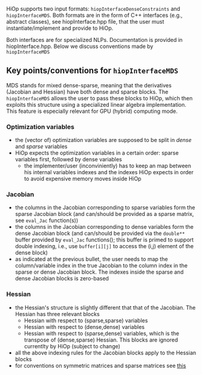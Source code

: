 HiOp supports two input formats: `hiopInterfaceDenseConstraints` and `hiopInterfaceMDS`. Both formats are in the form of C++ interfaces (e.g., abstract classes), see hiopInterface.hpp file, that the user must instantiate/implement and provide to HiOp.

Both interfaces are for specialized NLPs. Documentation is provided in hiopInterface.hpp. Below we discuss conventions made by  `hiopInterfaceMDS`

## Key points/conventions for `hiopInterfaceMDS`

MDS stands for mixed dense-sparse, meaning that the derivatives (Jacobian and Hessian) have both dense and sparse blocks. The `hiopInterfaceMDS` allows the user to pass these blocks to HiOp, which then exploits this structure using a specialized linear algebra implementation. This feature is especially relevant for GPU (hybrid) computing mode.


### Optimization variables

* the (vector of) optimization variables are supposed to be split in *dense* and *sparse* variables
* HiOp expects the optimization variables in a certain order: sparse variables first, followed by dense variables
  * the implementer/user (inconviniently) has to keep an map between his internal variables indexes and the indexes HiOp expects in order to avoid expensive memory moves inside HiOp
  
### Jacobian

* the columns in the Jacobian corresponding to sparse variables form the sparse Jacobian block (and can/should be provided as a sparse matrix, see `eval_Jac` function(s))
* the columns in the Jacobian corresponding to dense variables form the dense Jacobian block (and can/should be provided via the `double**` buffer provided by `eval_Jac` functions(); this buffer is primed to support double indexing, i.e., use `buffer[i][j]` to access the (i,j) element of the dense block)
* as indicated at the previous bullet, the user needs to map the column/variable index in the true Jacobian to the column index in the sparse or dense Jacobian block. The indexes inside the sparse and dense Jacobian blocks is zero-based

### Hessian
* the Hessian's structure is slightly different that that of the Jacobian. The Hessian has three relevant blocks
  * Hessian with respect to (sparse,sparse) variables
  * Hessian with respect to (dense,dense) variables	
  * Hessian with respect to (sparse,dense) variables, which is the transpose of (dense,sparse) Hessian. This blocks are ignored currentlty by HiOp (subject to change)
* all the above indexing rules for the Jacobian blocks apply to the Hessian blocks
* for conventions on symmetric matrices and sparse matrices see [this](../LinAlg/readme.md)
  
